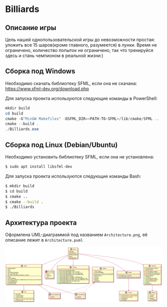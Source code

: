 # Billiards

## Описание игры

Цель нашей однопользовательской игры до невозможности простая: уложить все 15 шаров(кроме главного, разумеется) в лунки. Время не ограничено, количество попыток не ограничено, так что тренируйся здесь и стань чемпионом в реальной жизни:)

## Сборка под Windows

Необходимо скачать библиотеку SFML, если она не скачана:
https://www.sfml-dev.org/download.php

Для запуска проекта используются следующие команды в PowerShell:

```powershell
mkdir build
cd build
cmake -G"MinGW Makefiles" -DSFML_DIR=<PATH-TO-SFML>/lib/cmake/SFML ..
cmake --build .
./Billiards.exe
```

## Сборка под Linux (Debian/Ubuntu)

Необходимо установить библиотеку SFML, если она не установлена:

```bash
$ sudo apt install libsfml-dev
```

Для запуска проекта используются следующие команды Bash:

```bash
$ mkdir build
$ cd build
$ cmake ..
$ cmake --build .
$ ./Billiards
```

## Архитектура проекта

Оформлена UML-диаграммой под названием `Architecture.png`, её описание лежит в `Architecture.puml`

![Architecture](./Architecture.png)
